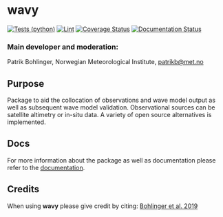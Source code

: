 # wavy

[![Tests (python)](https://github.com/bohlinger/wavy/actions/workflows/python.yml/badge.svg)](https://github.com/bohlinger/wavy/actions/workflows/python.yml)
[![Lint](https://github.com/bohlinger/wavy/actions/workflows/lint.yml/badge.svg)](https://github.com/bohlinger/wavy/actions/workflows/lint.yml)
[![Coverage Status](https://coveralls.io/repos/github/bohlinger/wavy/badge.svg?branch=master)](https://coveralls.io/github/bohlinger/wavy?branch=master)
[![Documentation Status](https://readthedocs.org/projects/wavyopen/badge/?version=latest)](https://wavyopen.readthedocs.io/en/latest/?badge=latest)

### Main developer and moderation:
Patrik Bohlinger, Norwegian Meteorological Institute, patrikb@met.no

## Purpose
Package to aid the collocation of observations and wave model output as well as subsequent wave model validation. Observational sources can be satellite altimetry or in-situ data. A variety of open source alternatives is implemented.

## Docs
For more information about the package as well as documentation please refer to the [documentation](https://wavyopen.readthedocs.io/en/latest/index.html).

## Credits
When using **wavy** please give credit by citing:
[Bohlinger et al. 2019](https://doi.org/10.1016/j.ocemod.2019.101404)
